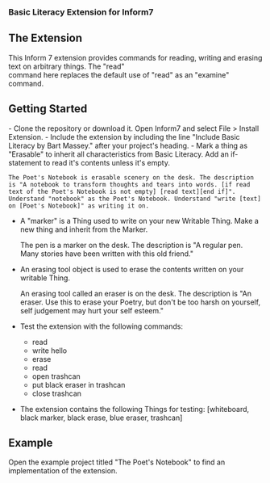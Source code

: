 <h3> Basic Literacy Extension for Inform7</h3>

<h2> The Extension </h2>

This Inform 7 extension provides commands for reading, writing and erasing text on arbitrary things. The "read" </br>
command here replaces the default use of "read" as an "examine" command.

<h2> Getting Started </h2>
- Clone the repository or download it. Open Inform7 and select File > Install Extension. 
- Include the extension by including the line "Include Basic Literacy by Bart Massey." after your project's heading.
- Mark a thing as "Erasable" to inherit all characteristics from Basic Literacy. Add an if-statement to read it's contents unless it's empty.
	
	The Poet's Notebook is erasable scenery on the desk. The description is "A notebook to transform thoughts and tears into words. [if read text of the Poet's Notebook is not empty] [read text][end if]". Understand "notebook" as the Poet's Notebook. Understand "write [text] on [Poet's Notebook]" as writing it on.

- A "marker" is a Thing used to write on your new Writable Thing. Make a new thing and inherit from the Marker.

	The pen is a marker on the desk. The description is "A regular pen. Many stories have been written with this old friend."

- An erasing tool object is used to erase the contents written on your writable Thing.
	
	An erasing tool called an eraser is on the desk. The description is "An eraser. Use this to erase your Poetry, but don't be too harsh on yourself, self judgement may hurt your self esteem."

- Test the extension with the following commands:

	- read 
	- write hello 
	- erase 
	- read  
	- open trashcan 
	- put black eraser in trashcan 
	- close trashcan

- The extension contains the following Things for testing: [whiteboard, black marker, black erase, blue eraser, trashcan]

<h2> Example </h2>

Open the example project titled "The Poet's Notebook" to find an implementation of the extension.
